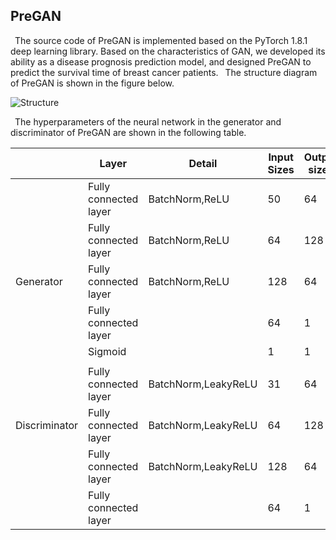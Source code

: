 ## PreGAN
&ensp;The source code of PreGAN is implemented based on the PyTorch 1.8.1 deep learning library. Based on the characteristics of GAN, we developed its ability as a disease prognosis prediction model, and designed PreGAN to predict the survival time of breast cancer patients.
&ensp;The structure diagram of PreGAN is shown in the figure below.

![Structure](https://user-images.githubusercontent.com/58810217/130809099-56240336-6335-4e6e-b0b8-e479e1f0f1a1.png)

&ensp;The hyperparameters of the neural network in the generator and discriminator of PreGAN are shown in the following table.

| | Layer | Detail | Input Sizes | Output sizes |
| ---- | ---- | ---- | ---- | ---- |
| | Fully connected layer | BatchNorm,ReLU | 50 | 64 |
| | Fully connected layer | BatchNorm,ReLU | 64 | 128 |
| Generator | Fully connected layer | BatchNorm,ReLU | 128 | 64 |
| | Fully connected layer |  | 64 | 1 |
| | Sigmoid  |  | 1 | 1 |
| |  |  |  |  |
| | Fully connected layer | BatchNorm,LeakyReLU | 31 | 64 |
| Discriminator| Fully connected layer | BatchNorm,LeakyReLU | 64 | 128 |
| | Fully connected layer | BatchNorm,LeakyReLU | 128 | 64 |
| | Fully connected layer |  | 64 | 1 |


